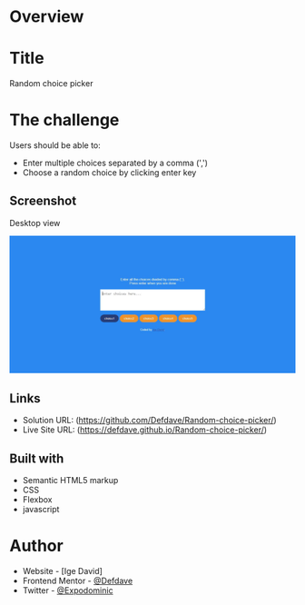 # Overview

# Title

Random choice picker

# The challenge

Users should be able to:

- Enter multiple choices separated by a comma (',')
- Choose a random choice by clicking enter key

## Screenshot
Desktop view

![](screenshot.JPG)

## Links

- Solution URL: (https://github.com/Defdave/Random-choice-picker/)
- Live Site URL: (https://defdave.github.io/Random-choice-picker/)


## Built with

- Semantic HTML5 markup
- CSS
- Flexbox
- javascript


# Author

- Website - [Ige David]
- Frontend Mentor - [@Defdave](https://www.frontendmentor.io/profile/Defdave)
- Twitter - [@Expodominic](https://www.twitter.com/Expodominic)
